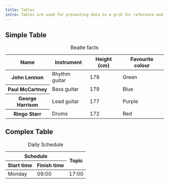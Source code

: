 ```yaml
---
title: Tables
intro: Tables are used for presenting data in a grid for reference and comparison.
---
```


<h2>Simple Table</h2>

<table>
    <caption>Beatle facts</caption>
    <thead>
        <tr>
            <th scope="col">Name</th>
            <th scope="col">Instrument</th>
            <th scope="col">Height (cm)</th>
            <th scope="col">Favourite colour</th>
        </tr>
    </thead>
    <tbody>
        <tr>
            <th scope="row">John Lennon</th>
            <td>Rhythm guitar</td>
            <td>179</td>
            <td>Green</td>
        </tr>
        <tr>
            <th scope="row">Paul McCartney</th>
            <td>Bass guitar</td>
            <td>179</td>
            <td>Blue</td>
        </tr>
        <tr>
            <th scope="row">George Harrison</th>
            <td>Lead guitar</td>
            <td>177</td>
            <td>Purple</td>
        </tr>
        <tr>
            <th scope="row">Ringo Starr</th>
            <td>Drums</td>
            <td>172</td>
            <td>Red</td>
        </tr>
    </tbody>
</table>

<h2>Complex Table</h2>

<table>
<caption>Daily Schedule</caption>
<thead>
<tr>
<th colspan="2">Schedule</th>
<th rowspan="2">Topic</th>
</tr>
<tr>
<th>Start time</th>
<th>Finish time</th>
</tr>
</thead>
<tbody>
<tr>
<td rowspan="2">Monday</td>
<td rowspan="2">08:00</td>
<td rowspan="2">17:00</td>
</tr>
</tbody>

